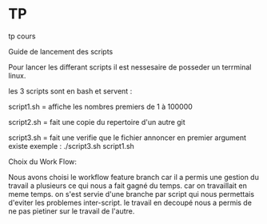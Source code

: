# TP
tp cours

Guide de lancement des scripts

Pour lancer les differant scripts il est nessesaire de posseder un terrminal linux.

les 3 scripts sont en bash et servent :

script1.sh = affiche les nombres premiers de 1 à 100000

script2.sh = fait une copie du repertoire d'un autre git

script3.sh = fait une verifie que le fichier annoncer en premier argument existe exemple : ./script3.sh script1.sh



Choix du Work Flow:

Nous avons choisi le workflow feature branch car il a permis une gestion du travail a plusieurs ce qui nous a fait gagné du temps.
car on travaillait en meme temps. on s'est servie d'une branche par script qui nous permettais d'eviter les problemes inter-script.
le travail en decoupé nous a permis de ne pas pietiner sur le travail de l'autre. 
